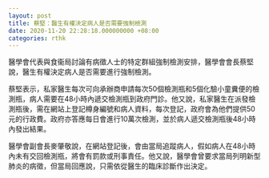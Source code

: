 ```yaml
---
layout: post
title: 蔡堅：醫生有權決定病人是否需要強制檢測
date: 2020-11-20 22:28:18.000000000 +08:00
categories: rthk
---
```


醫學會代表與食衞局討論有病徵人士的特定群組強制檢測安排，醫學會會長蔡堅說，醫生有權決定病人是否需要進行強制檢測。

蔡堅表示，私家醫生每次可向承辦商申請每次50個檢測瓶和5個化驗小童糞便的檢測瓶，病人需要在48小時內遞交檢測瓶到政府門診。他又說，私家醫生在派發檢測瓶後，需在網站上登記樽身編號和病人資料，每次登記，政府會為他們提供50元的行政費。政府亦答應每日會進行10萬次檢測，並於病人遞交檢測瓶後48小時內發出結果。

醫學會副會長麥肇敬說，在網站登記後，會由當局追蹤病人，假如病人在48小時內未有交回檢測瓶，將會有罰款或刑事責任。他又說，醫學會曾要求當局列明新型肺炎的病徵，但當局回應說，只需依從醫生的臨床診斷作出決定。
